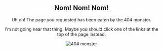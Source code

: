 <div style="text-align:center;">

<h2>Nom! Nom! Nom!</h2>

<p>Uh oh! The page you requested has been eaten by the 404 monster.</p>

<p>I'm not going near that thing. Maybe you should click one of the links at the top of the page instead.</p>

<p><img src="{{ site.baseurl }}/assets/images/404/monster.png" alt="404 monster" /></p>

</div>